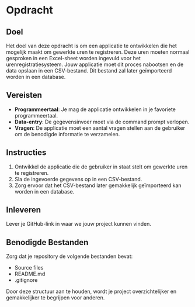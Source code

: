 # Opdracht

## Doel
Het doel van deze opdracht is om een applicatie te ontwikkelen die het mogelijk maakt om gewerkte uren te registreren. Deze uren moeten normaal gesproken in een Excel-sheet worden ingevuld voor het urenregistratiesysteem. Jouw applicatie moet dit proces nabootsen en de data opslaan in een CSV-bestand. Dit bestand zal later geïmporteerd worden in een database.

## Vereisten
- **Programmeertaal**: Je mag de applicatie ontwikkelen in je favoriete programmeertaal.
- **Data-entry**: De gegevensinvoer moet via de command prompt verlopen.
- **Vragen**: De applicatie moet een aantal vragen stellen aan de gebruiker om de benodigde informatie te verzamelen.

## Instructies
1. Ontwikkel de applicatie die de gebruiker in staat stelt om gewerkte uren te registreren.
2. Sla de ingevoerde gegevens op in een CSV-bestand.
3. Zorg ervoor dat het CSV-bestand later gemakkelijk geïmporteerd kan worden in een database.

## Inleveren
Lever je GitHub-link in waar we jouw project kunnen vinden.

## Benodigde Bestanden
Zorg dat je repository de volgende bestanden bevat:
- Source files
- README.md
- .gitignore

Door deze structuur aan te houden, wordt je project overzichtelijker en gemakkelijker te begrijpen voor anderen.
